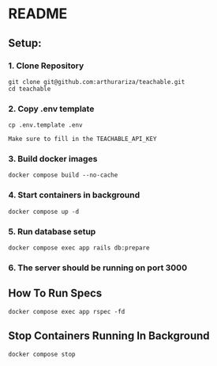 # README

## Setup:
### 1. Clone Repository
```
git clone git@github.com:arthurariza/teachable.git
cd teachable
```
### 2. Copy .env template
```
cp .env.template .env
```
`Make sure to fill in the TEACHABLE_API_KEY`

### 3. Build docker images
```
docker compose build --no-cache
```
### 4. Start containers in background
```
docker compose up -d
```
### 5. Run database setup
```
docker compose exec app rails db:prepare
```
### 6. The server should be running on port 3000

## How To Run Specs
```
docker compose exec app rspec -fd
```
## Stop Containers Running In Background
```
docker compose stop
```